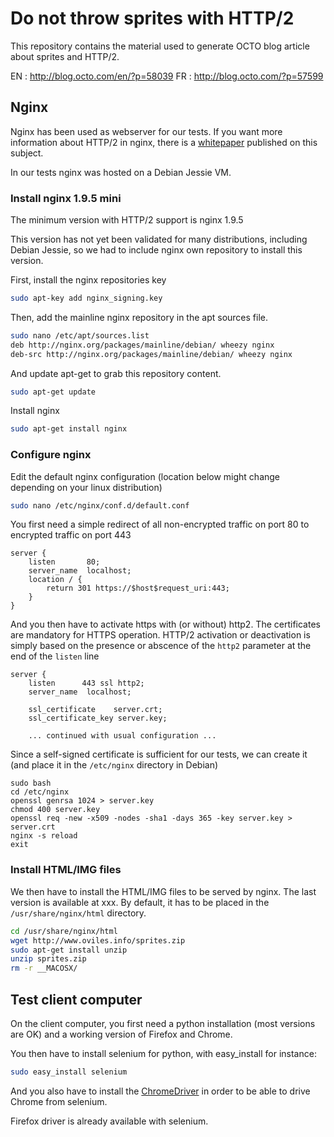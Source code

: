 Do not throw sprites with HTTP/2
================================

This repository contains the material used to generate OCTO blog article about sprites and HTTP/2.

EN : http://blog.octo.com/en/?p=58039
FR : http://blog.octo.com/?p=57599

Nginx
---------

Nginx has been used as webserver for our tests. If you want more information about HTTP/2 in nginx, there is a [whitepaper](https://www.nginx.com/wp-content/uploads/2015/09/NGINX_HTTP2_White_Paper_v4.pdf) published on this subject.

In our tests nginx was hosted on a Debian Jessie VM. 

### Install nginx 1.9.5 mini

The minimum version with HTTP/2 support is nginx 1.9.5

This version has not yet been validated for many distributions, including Debian Jessie, so we had to include nginx own repository to install this version.

First, install the nginx repositories key

```bash
sudo apt-key add nginx_signing.key
```

Then, add the mainline nginx repository in the apt sources file.

```bash
sudo nano /etc/apt/sources.list
deb http://nginx.org/packages/mainline/debian/ wheezy nginx
deb-src http://nginx.org/packages/mainline/debian/ wheezy nginx
```

And update apt-get to grab this repository content.

```bash
sudo apt-get update
```

Install nginx

```bash
sudo apt-get install nginx
```

### Configure nginx 

Edit the default nginx configuration (location below might change depending on your linux distribution)

```bash
sudo nano /etc/nginx/conf.d/default.conf
```

You first need a simple redirect of all non-encrypted traffic on port 80 to encrypted traffic on port 443

```
server {
    listen       80;
    server_name  localhost;
    location / {
        return 301 https://$host$request_uri:443;
    }
}
```

And you then have to activate https with (or without) http2. The certificates are mandatory for HTTPS operation. HTTP/2 activation or deactivation is simply based on the presence or abscence of the `http2` parameter at the end of the `listen` line

```
server {
    listen      443 ssl http2;
    server_name  localhost;

    ssl_certificate    server.crt;
    ssl_certificate_key server.key;
    
    ... continued with usual configuration ...
```

Since a self-signed certificate is sufficient for our tests, we can create it (and place it in the `/etc/nginx` directory in Debian)

```
sudo bash
cd /etc/nginx
openssl genrsa 1024 > server.key
chmod 400 server.key
openssl req -new -x509 -nodes -sha1 -days 365 -key server.key > server.crt
nginx -s reload
exit
```

### Install HTML/IMG files

We then have to install the HTML/IMG files to be served by nginx. The last version is available at xxx. By default, it has to be placed in the `/usr/share/nginx/html` directory.

```bash
cd /usr/share/nginx/html
wget http://www.oviles.info/sprites.zip
sudo apt-get install unzip
unzip sprites.zip
rm -r __MACOSX/
```

Test client computer
---------

On the client computer, you first need a python installation (most versions are OK) and a working version of Firefox and Chrome.

You then have to install selenium for python, with easy_install for instance:

```bash
sudo easy_install selenium
```

And you also have to install the [ChromeDriver](https://code.google.com/p/selenium/wiki/ChromeDriver) in order to be able to drive Chrome from selenium.

Firefox driver is already available with selenium.
